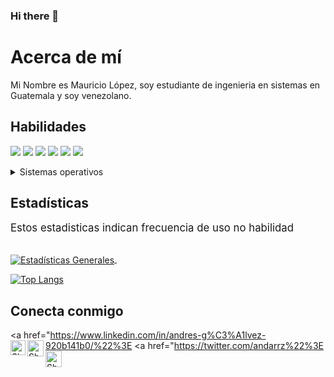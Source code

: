 ### Hi there 👋

<!--
**ImMaur0103/ImMaur0103** is a ✨ _special_ ✨ repository because its `README.md` (this file) appears on your GitHub profile.

Here are some ideas to get you started:

- 🔭 I’m currently working on ...
- 🌱 I’m currently learning ...
- 👯 I’m looking to collaborate on ...
- 🤔 I’m looking for help with ...
- 💬 Ask me about ...
- 📫 How to reach me: ...
- 😄 Pronouns: ...
- ⚡ Fun fact: ...
-->
# Acerca de mí
Mi Nombre es Mauricio López, soy estudiante de ingenieria en sistemas en Guatemala y soy venezolano.<br/>
## Habilidades
<img src="https://img.shields.io/badge/-C%23-blueviolet" /> <img src="https://img.shields.io/badge/-C%2B%2B-FF1A6D" /> <img src="https://img.shields.io/badge/-C-00EFFA" /> <img src="https://img.shields.io/badge/-Python-D1F700" /> <img src="https://img.shields.io/badge/-Unity-brightgreen" /> <img src="https://img.shields.io/badge/-HTML-8000BC" />


<details>
    <summary>Sistemas operativos</summary>
    <ul>
      <li>Windows</li>
      <li>Ubuntu</li>
    </ul>
</details>

## Estadísticas
<BIG> Estos estadisticas indican frecuencia de uso no habilidad </BIG>

<br><a href="https://github.com/ImMaur0103/github-readme-stats%22%3E">
  <img align="center" src="https://github-readme-stats.vercel.app/api?username=ImMaur0103&show_icons=true&include_all_commits=true&theme=radical&line_height=27" alt="Estadísticas Generales" />
</a> &nbsp;

[![Top Langs](https://github-readme-stats.vercel.app/api/top-langs/?username=ImMaur0103&theme=radical&langs_count=8)](https://github.com/anuraghazra/github-readme-stats)

## Conecta conmigo
<a href="https://www.linkedin.com/in/andres-g%C3%A1lvez-920b141b0/%22%3E
    <img align="left" alt="Shubhamdeep Jha | Linkedin" width="24px" src="https://github.com/TheDudeThatCode/TheDudeThatCode/blob/master/Assets/Linkedin.svg" />
  </a>
  <a href="https://twitter.com/andarrz%22%3E
    <img align="left" alt="Shubhamdeep Jha | Twitter" width="26px" src="https://github.com/TheDudeThatCode/TheDudeThatCode/blob/master/Assets/Twitter.svg" />
  </a>
  <a href="mailto:asgasebastian@gmail.com">
    <img align="left" alt="Shubhamdeep Jha | Gmail" width="26px" src="https://github.com/TheDudeThatCode/TheDudeThatCode/blob/master/Assets/Gmail.svg" />
  </a>
